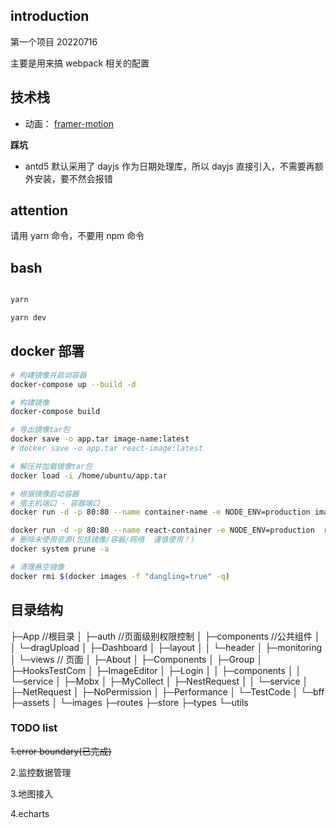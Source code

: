 ## introduction

第一个项目 20220716

主要是用来搞 webpack 相关的配置

## 技术栈

- 动画： [framer-motion](https://www.framer.com/motion/)

**踩坑**

- antd5 默认采用了 dayjs 作为日期处理库，所以 dayjs 直接引入，不需要再额外安装，要不然会报错

## attention

请用 yarn 命令，不要用 npm 命令

## bash

```bash

yarn

yarn dev
```

## docker 部署

```bash
# 构建镜像并启动容器
docker-compose up --build -d

# 构建镜像
docker-compose build

# 导出镜像tar包
docker save -o app.tar image-name:latest
# docker save -o app.tar react-image:latest

# 解压并加载镜像tar包
docker load -i /home/ubuntu/app.tar

# 根据镜像启动容器
# 宿主机端口 - 容器端口
docker run -d -p 80:80 --name container-name -e NODE_ENV=production image-name:latest

docker run -d -p 80:80 --name react-container -e NODE_ENV=production  react-image:latest
# 删除未使用资源(包括镜像/容器/网络  谨慎使用！)
docker system prune -a

# 清理悬空镜像
docker rmi $(docker images -f "dangling=true" -q)

```

## 目录结构

├─App //根目录
│ ├─auth //页面级别权限控制
│ ├─components //公共组件
│ │ └─dragUpload
│ ├─Dashboard
│ ├─layout
│ │ └─header
│ ├─monitoring
│ └─views // 页面
│ ├─About
│ ├─Components
│ ├─Group
│ ├─HooksTestCom
│ ├─ImageEditor
│ ├─Login
│ │ ├─components
│ │ └─service
│ ├─Mobx
│ ├─MyCollect
│ ├─NestRequest
│ │ └─service
│ ├─NetRequest
│ ├─NoPermission
│ ├─Performance
│ └─TestCode
│ └─bff
├─assets
│ └─images
├─routes
├─store
├─types
└─utils

### TODO list

~~1.error boundary(已完成)~~

2.监控数据管理

3.地图接入

4.echarts
